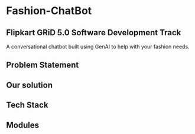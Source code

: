 # Fashion-ChatBot 
## Flipkart GRiD 5.0 Software Development Track
A conversational chatbot built using GenAI to help with your fashion needs.

## Problem Statement

## Our solution

## Tech Stack

## Modules


